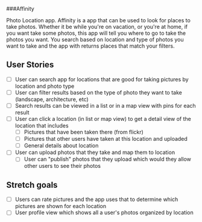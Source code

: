 ###Affinity

Photo Location app.  Affinity is a app that can be used to look for places to take photos.  Whether it be while you're on vacation, or you're at home, if you want take some photos, this app will tell you where to go to take the photos you want.  You search based on location and type of photos you want to take and the app with returns places that match your filters.


## User Stories
* [ ] User can search app for locations that are good for taking pictures by location and photo type
* [ ] User can filter results based on the type of photo they want to take (landscape, architecture, etc)
* [ ] Search results can be viewed in a list or in a map view with pins for each result
* [ ] User can click a location (in list or map view) to get a detail view of the location that includes
  * [ ] Pictures that have been taken there (from flickr)
  * [ ] Pictures that other users have taken at this location and uploaded
  * [ ] General details about location 
* [ ] User can upload photos that they take and map them to location
  * [ ] User can "publish" photos that they upload which would they allow other users to see their photos

## Stretch goals
* [ ] Users can rate pictures and the app uses that to determine which pictures are shown for each location
* [ ] User profile view which shows all a user's photos organized by location
